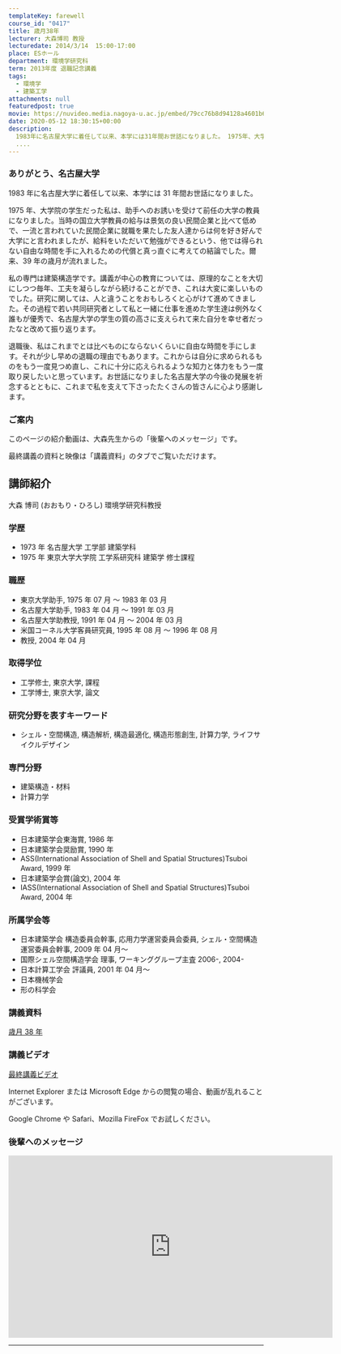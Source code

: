 ```yaml
---
templateKey: farewell
course_id: "0417"
title: 歳月38年
lecturer: 大森博司 教授
lecturedate: 2014/3/14  15:00-17:00
place: ESホール
department: 環境学研究科
term: 2013年度 退職記念講義
tags:
  - 環境学
  - 建築工学
attachments: null
featuredpost: true
movie: https://nuvideo.media.nagoya-u.ac.jp/embed/79cc76b8d94128a4601b65cb36ed6e62f965c9ec
date: 2020-05-12 18:30:15+00:00
description:
  1983年に名古屋大学に着任して以来、本学には31年間お世話になりました。 1975年、大学院の学生だった私は、助手へのお誘いを受けて前任の大学の教員になりました。当時の国立大学教員の給与は景気の良い民間企業と比べて低めで、一流と言われていた民間企業に就職を果たした友人達からは何を好き好んで大学にと言われましたが、給料をいただいて勉強ができるという、他では得られない自由な時間を手に入れるた
  ....
---
```


### ありがとう、名古屋大学

1983 年に名古屋大学に着任して以来、本学には 31 年間お世話になりました。

1975 年、大学院の学生だった私は、助手へのお誘いを受けて前任の大学の教員になりました。当時の国立大学教員の給与は景気の良い民間企業と比べて低めで、一流と言われていた民間企業に就職を果たした友人達からは何を好き好んで大学にと言われましたが、給料をいただいて勉強ができるという、他では得られない自由な時間を手に入れるための代償と真っ直ぐに考えての結論でした。爾来、39 年の歳月が流れました。

私の専門は建築構造学です。講義が中心の教育については、原理的なことを大切にしつつ毎年、工夫を凝らしながら続けることができ、これは大変に楽しいものでした。研究に関しては、人と違うことをおもしろくと心がけて進めてきました。その過程で若い共同研究者として私と一緒に仕事を進めた学生達は例外なく誰もが優秀で、名古屋大学の学生の質の高さに支えられて来た自分を幸せ者だったなと改めて振り返ります。

退職後、私はこれまでとは比べものにならないくらいに自由な時間を手にします。それが少し早めの退職の理由でもあります。これからは自分に求められるものをもう一度見つめ直し、これに十分に応えられるような知力と体力をもう一度取り戻したいと思っています。お世話になりました名古屋大学の今後の発展を祈念するとともに、これまで私を支えて下さったたくさんの皆さんに心より感謝します。

### ご案内

このページの紹介動画は、大森先生からの「後輩へのメッセージ」です。

最終講義の資料と映像は「講義資料」のタブでご覧いただけます。

## 講師紹介

大森 博司 (おおもり・ひろし) 環境学研究科教授

### 学歴

- 1973 年 名古屋大学 工学部 建築学科
- 1975 年 東京大学大学院 工学系研究科 建築学 修士課程

### 職歴

- 東京大学助手, 1975 年 07 月 〜 1983 年 03 月
- 名古屋大学助手, 1983 年 04 月 〜 1991 年 03 月
- 名古屋大学助教授, 1991 年 04 月 〜 2004 年 03 月
- 米国コーネル大学客員研究員, 1995 年 08 月 〜 1996 年 08 月
- 教授, 2004 年 04 月

### 取得学位

- 工学修士, 東京大学, 課程
- 工学博士, 東京大学, 論文

### 研究分野を表すキーワード

- シェル・空間構造, 構造解析, 構造最適化, 構造形態創生, 計算力学, ライフサイクルデザイン

### 専門分野

- 建築構造・材料
- 計算力学

### 受賞学術賞等

- 日本建築学会東海賞, 1986 年
- 日本建築学会奨励賞, 1990 年
- ASS(International Association of Shell and Spatial Structures)Tsuboi Award, 1999 年
- 日本建築学会賞(論文), 2004 年
- IASS(International Association of Shell and Spatial Structures)Tsuboi Award, 2004 年

### 所属学会等

- 日本建築学会 構造委員会幹事, 応用力学運営委員会委員, シェル・空間構造運営委員会幹事, 2009 年 04 月〜
- 国際シェル空間構造学会 理事, ワーキンググループ主査 2006-, 2004-
- 日本計算工学会 評議員, 2001 年 04 月〜
- 日本機械学会
- 形の科学会

### 講義資料

[歳月 38 年](https://ocw.nagoya-u.jp/files/417/s_Ohmori_material.pdf)

### 講義ビデオ

[最終講義ビデオ](https://nuvideo.media.nagoya-u.ac.jp/embed/b94d7e6ccbd9ad8c3cb151cc50db71cca5994407)

Internet Explorer または Microsoft Edge からの閲覧の場合、動画が乱れることがございます。

Google Chrome や Safari、Mozilla FireFox でお試しください。

### 後輩へのメッセージ

<iframe src="https://nuvideo.media.nagoya-u.ac.jp/embed/79cc76b8d94128a4601b65cb36ed6e62f965c9ec" width="640" height="360" frameborder="0" allowfullscreen></iframe>

---

